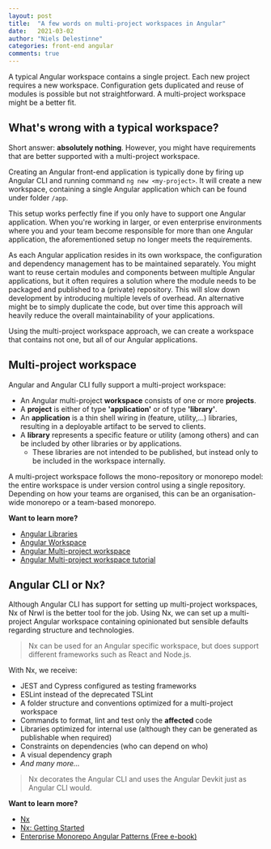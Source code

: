 ```yaml
---
layout: post
title:  "A few words on multi-project workspaces in Angular"
date:   2021-03-02
author: "Niels Delestinne"
categories: front-end angular
comments: true
---
```


A typical Angular workspace contains a single project. Each new project requires a new workspace. Configuration gets duplicated and 
reuse of modules is possible but not straightforward. A multi-project workspace might be a better fit.

## What's wrong with a typical workspace?

Short answer: **absolutely nothing**. However, you might have requirements that are better supported with a multi-project workspace.

Creating an Angular front-end application is typically done by firing up Angular CLI and running command `ng new <my-project>`.
It will create a new workspace, containing a single Angular application which can be found under folder `/app`.

This setup works perfectly fine if you only have to support one Angular application.
When you're working in larger, or even enterprise environments where you and your team become responsible for more than one 
Angular application, the aforementioned setup no longer meets the requirements.

As each Angular application resides in its own workspace, the configuration and dependency management has to be maintained separately. 
You might want to reuse certain modules and components between multiple Angular applications, but it often requires a solution where
the module needs to be packaged and published to a (private) repository.
This will slow down development by introducing multiple levels of overhead. An alternative might be to simply duplicate the code, 
but over time this approach will heavily reduce the overall maintainability of your applications.

Using the multi-project workspace approach, we can create a workspace that contains not one, but all of our Angular applications.

## Multi-project workspace

Angular and Angular CLI fully support a multi-project workspace: 
- An Angular multi-project **workspace** consists of one or more **projects**.
- A **project** is either of type **'application'** or of type **'library'**.
- An **application** is a thin shell wiring in (feature, utility,...) libraries, resulting in a deployable artifact to be served to clients.
- A **library** represents a specific feature or utility (among others) and can be included by other libraries or by applications.
    - These libraries are not intended to be published, but instead only to be included in the workspace internally.     

A multi-project workspace follows the mono-repository or monorepo model: the entire workspace is under version control using a single repository.
Depending on how your teams are organised, this can be an organisation-wide monorepo or a team-based monorepo.

**Want to learn more?**
- [Angular Libraries](https://angular.io/guide/libraries)
- [Angular Workspace](https://angular.io/guide/file-structure)
- [Angular Multi-project workspace](https://angular.io/guide/file-structure#multiple-projects)
- [Angular Multi-project workspace tutorial](https://octoperf.com/blog/2019/08/22/kraken-angular-workspace-multi-application-project/#complete-application-sample)

## Angular CLI or Nx?

Although Angular CLI has support for setting up multi-project workspaces, Nx of Nrwl is the better tool for the job.
Using Nx, we can set up a multi-project Angular workspace containing opinionated but sensible defaults regarding structure and technologies.

> Nx can be used for an Angular specific workspace, but does support different frameworks such as React and Node.js. 

With Nx, we receive:
- JEST and Cypress configured as testing frameworks
- ESLint instead of the deprecated TSLint
- A folder structure and conventions optimized for a multi-project workspace
- Commands to format, lint and test only the **affected** code
- Libraries optimized for internal use (although they can be generated as publishable when required)
- Constraints on dependencies (who can depend on who)
- A visual dependency graph
- _And many more..._

> Nx decorates the Angular CLI and uses the Angular Devkit just as Angular CLI would.

**Want to learn more?**
- [Nx](https://nx.dev/)
- [Nx: Getting Started](https://nx.dev/latest/angular/getting-started/getting-started)
- [Enterprise Monorepo Angular Patterns (Free e-book)](https://go.nrwl.io/angular-enterprise-monorepo-patterns-new-book)
